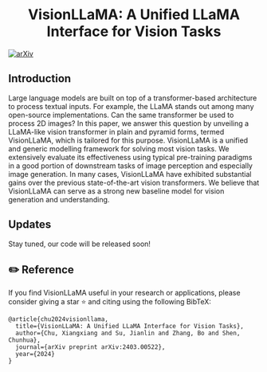 <h1 align="center">
VisionLLaMA: A Unified LLaMA Interface for Vision Tasks
</h1>

[![arXiv](http://img.shields.io/badge/cs.CV-arXiv%3A2403.00522-B31B1B.svg)](https://arxiv.org/abs/2403.00522)

## Introduction
Large language models are built on top of a transformer-based architecture to process textual inputs. For example, the LLaMA stands out among many open-source implementations. Can the same transformer be used to process 2D images? In this paper, we answer this question by unveiling a LLaMA-like vision transformer in plain and pyramid forms, termed VisionLLaMA, which is tailored for this purpose. VisionLLaMA is a unified and generic modelling framework for solving most vision tasks. We extensively evaluate its effectiveness using typical pre-training paradigms in a good portion of downstream tasks of image perception and especially image generation. In many cases, VisionLLaMA have exhibited substantial gains over the previous state-of-the-art vision transformers. We believe that VisionLLaMA can serve as a strong new baseline model for vision generation and understanding. 

## Updates

Stay tuned, our code will be released soon!

## ✏️ Reference

If you find VisionLLaMA useful in your research or applications, please consider giving a star ⭐ and citing using the following BibTeX:
```
@article{chu2024visionllama,
  title={VisionLLaMA: A Unified LLaMA Interface for Vision Tasks},
  author={Chu, Xiangxiang and Su, Jianlin and Zhang, Bo and Shen, Chunhua},
  journal={arXiv preprint arXiv:2403.00522},
  year={2024}
}
```
